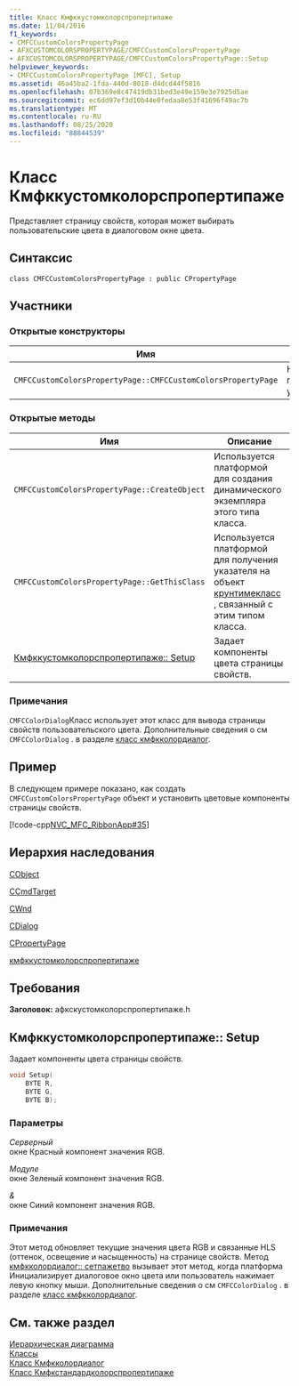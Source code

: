 ```yaml
---
title: Класс Кмфккустомколорспропертипаже
ms.date: 11/04/2016
f1_keywords:
- CMFCCustomColorsPropertyPage
- AFXCUSTOMCOLORSPROPERTYPAGE/CMFCCustomColorsPropertyPage
- AFXCUSTOMCOLORSPROPERTYPAGE/CMFCCustomColorsPropertyPage::Setup
helpviewer_keywords:
- CMFCCustomColorsPropertyPage [MFC], Setup
ms.assetid: 46a45ba2-1fda-440d-8018-d4dcd44f5816
ms.openlocfilehash: 07b369e8c47419db31bed3e49e159e3e7925d5ae
ms.sourcegitcommit: ec6dd97ef3d10b44e0fedaa8e53f41696f49ac7b
ms.translationtype: MT
ms.contentlocale: ru-RU
ms.lasthandoff: 08/25/2020
ms.locfileid: "88844539"
---
```

# <a name="cmfccustomcolorspropertypage-class"></a>Класс Кмфккустомколорспропертипаже

Представляет страницу свойств, которая может выбирать пользовательские цвета в диалоговом окне цвета.

## <a name="syntax"></a>Синтаксис

```
class CMFCCustomColorsPropertyPage : public CPropertyPage
```

## <a name="members"></a>Участники

### <a name="public-constructors"></a>Открытые конструкторы

|Имя|Описание|
|-|-|
|`CMFCCustomColorsPropertyPage::CMFCCustomColorsPropertyPage`|Конструктор по умолчанию.|

### <a name="public-methods"></a>Открытые методы

|Имя|Описание|
|-|-|
|`CMFCCustomColorsPropertyPage::CreateObject`|Используется платформой для создания динамического экземпляра этого типа класса.|
|`CMFCCustomColorsPropertyPage::GetThisClass`|Используется платформой для получения указателя на объект [крунтимекласс](../../mfc/reference/cruntimeclass-structure.md) , связанный с этим типом класса.|
|[Кмфккустомколорспропертипаже:: Setup](#setup)|Задает компоненты цвета страницы свойств.|

### <a name="remarks"></a>Примечания

`CMFCColorDialog`Класс использует этот класс для вывода страницы свойств пользовательского цвета. Дополнительные сведения о см `CMFCColorDialog` . в разделе [класс кмфкколордиалог](../../mfc/reference/cmfccolordialog-class.md).

## <a name="example"></a>Пример

В следующем примере показано, как создать `CMFCCustomColorsPropertyPage` объект и установить цветовые компоненты страницы свойств.

[!code-cpp[NVC_MFC_RibbonApp#35](../../mfc/reference/codesnippet/cpp/cmfccustomcolorspropertypage-class_1.cpp)]

## <a name="inheritance-hierarchy"></a>Иерархия наследования

[CObject](../../mfc/reference/cobject-class.md)

[CCmdTarget](../../mfc/reference/ccmdtarget-class.md)

[CWnd](../../mfc/reference/cwnd-class.md)

[CDialog](../../mfc/reference/cdialog-class.md)

[CPropertyPage](../../mfc/reference/cpropertypage-class.md)

[кмфккустомколорспропертипаже](../../mfc/reference/cmfccustomcolorspropertypage-class.md)

## <a name="requirements"></a>Требования

**Заголовок:** афкскустомколорспропертипаже.h

## <a name="cmfccustomcolorspropertypagesetup"></a><a name="setup"></a> Кмфккустомколорспропертипаже:: Setup

Задает компоненты цвета страницы свойств.

```cpp
void Setup(
    BYTE R,
    BYTE G,
    BYTE B);
```

### <a name="parameters"></a>Параметры

*Cерверный*\
окне Красный компонент значения RGB.

*Модуле*\
окне Зеленый компонент значения RGB.

*&*\
окне Синий компонент значения RGB.

### <a name="remarks"></a>Примечания

Этот метод обновляет текущие значения цвета RGB и связанные HLS (оттенок, освещение и насыщенность) на странице свойств. Метод [кмфкколордиалог:: сетпажетво](../../mfc/reference/cmfccolordialog-class.md#setpagetwo) вызывает этот метод, когда платформа Инициализирует диалоговое окно цвета или пользователь нажимает левую кнопку мыши. Дополнительные сведения о см `CMFCColorDialog` . в разделе [класс кмфкколордиалог](../../mfc/reference/cmfccolordialog-class.md).

## <a name="see-also"></a>См. также раздел

[Иерархическая диаграмма](../../mfc/hierarchy-chart.md)<br/>
[Классы](../../mfc/reference/mfc-classes.md)<br/>
[Класс Кмфкколордиалог](../../mfc/reference/cmfccolordialog-class.md)<br/>
[Класс Кмфкстандардколорспропертипаже](../../mfc/reference/cmfcstandardcolorspropertypage-class.md)
